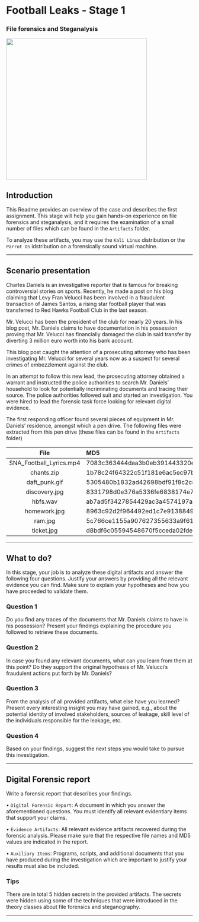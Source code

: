 # Football Leaks - Stage 1

### File forensics and Steganalysis

<img src="https://user-images.githubusercontent.com/78174997/143691513-39d2ca4c-64b8-4f0d-8b41-bd19f35e5388.jpg" width="380px">


## Introduction

This Readme provides an overview of the case and describes the first assignment. This stage will help
you gain hands-on experience on file forensics and steganalysis, and it requires the examination of a
small number of files which can be found in the `Artifacts` folder. 

To analyze these artifacts, you may use the `Kali Linux` distribution or the `Parrot OS` idstribution on a forensically sound virtual machine.

---

## Scenario presentation

Charles Daniels is an investigative reporter that is famous for breaking controversial stories on sports.
Recently, he made a post on his blog claiming that Levy Fran Velucci has been involved in a fraudulent
transaction of James Santos, a rising star football player that was transferred to Red Hawks Football Club
in the last season. 

Mr. Velucci has been the president of the club for nearly 20 years. In his blog post,
Mr. Daniels claims to have documentation in his possession proving that Mr. Velucci has financially
damaged the club in said transfer by diverting 3 million euro worth into his bank account.

This blog post caught the attention of a prosecuting attorney who has been
investigating Mr. Velucci for several years now as a suspect for several crimes of embezzlement against
the club. 

In an attempt to follow this new lead, the prosecuting attorney obtained a warrant and instructed
the police authorities to search Mr. Daniels’ household to look for potentially incriminating documents
and tracing their source. The police authorities followed suit and started an investigation. You were hired
to lead the forensic task force looking for relevant digital evidence.

The first responding officer found several pieces of equipment in Mr. Daniels’ residence, amongst
which a pen drive. The following files were extracted from this pen drive (these files can be found in the `Artifacts` folder)

| File                             | MD5                              
|:--------------------------------:|:---------------------------------
|SNA_Football_Lyrics.mp4           | 7083c363444daa3b0eb391443320ecd8 
|chants.zip                        | 1b78c24f64322c51f181e6ac5ec97bc6
|daft_punk.gif                     | 5305480b1832ad42698bdf91f8c2c8e1
|discovery.jpg                     | 8331798d0e376a5336fe6838174e74e8
|hbfs.wav                          | ab7ad5f3427854429ac3a4574197ae0b
|homework.jpg                      | 8963c92d2f964492ed1c7e9138849ad9
|ram.jpg                           | 5c766ce1155a907627355633a9f61340
|ticket.jpg                        | d8bdf6c05594548670f5cceda02fded2

---

## What to do?

In this stage, your job is to analyze these digital artifacts and answer the following four questions.
Justify your answers by providing all the relevant evidence you can find. Make sure to explain your
hypotheses and how you have proceeded to validate them.

### Question 1

Do you find any traces of the documents that Mr. Daniels claims to have in his possession? Present
your findings explaining the procedure you followed to retrieve these documents.

### Question 2

In case you found any relevant documents, what can you learn from them at this point? Do they
support the original hypothesis of Mr. Velucci’s fraudulent actions put forth by Mr. Daniels?

### Question 3

From the analysis of all provided artifacts, what else have you learned? Present every interesting
insight you may have gained, e.g., about the potential identity of involved stakeholders, sources of
leakage, skill level of the individuals responsible for the leakage, etc.

### Question 4

Based on your findings, suggest the next steps you would take to pursue this investigation.

---

## Digital Forensic report

Write a forensic report that describes your findings.

• `Digital Forensic Report`: A document in which you answer the aforementioned questions. 
You must identify all relevant evidentiary items that support your claims.

• `Evidence Artifacts`: All relevant evidence artifacts recovered during the forensic analysis. Please
make sure that the respective file names and MD5 values are indicated in the report.

• `Auxiliary Items`: Programs, scripts, and additional documents that you have produced during the
investigation which are important to justify your results must also be included.

### Tips

There are in total 5 hidden secrets in the provided artifacts. The secrets were hidden using some
of the techniques that were introduced in the theory classes about file forensics and steganography.

---
